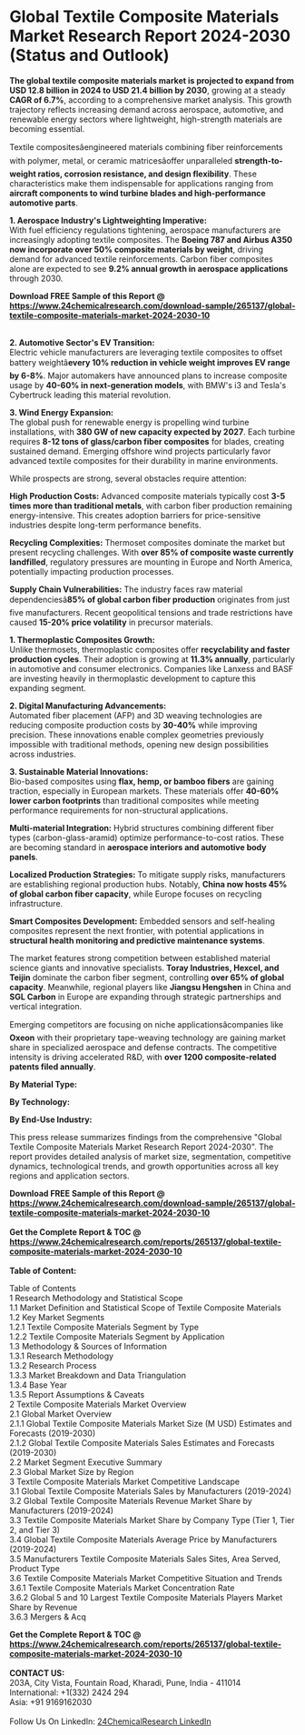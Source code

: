 <h1>Global Textile Composite Materials Market Research Report 2024-2030 (Status and Outlook)</h1><p><strong>The global textile composite materials market is projected to expand from USD 12.8 billion in 2024 to USD 21.4 billion by 2030</strong>, growing at a steady <strong>CAGR of 6.7%</strong>, according to a comprehensive market analysis. This growth trajectory reflects increasing demand across aerospace, automotive, and renewable energy sectors where lightweight, high-strength materials are becoming essential.</p><p>Textile compositesâengineered materials combining fiber reinforcements with polymer, metal, or ceramic matricesâoffer unparalleled <strong>strength-to-weight ratios, corrosion resistance, and design flexibility</strong>. These characteristics make them indispensable for applications ranging from <strong>aircraft components to wind turbine blades and high-performance automotive parts</strong>.</p><p><strong>1. Aerospace Industry's Lightweighting Imperative:</strong><br>
With fuel efficiency regulations tightening, aerospace manufacturers are increasingly adopting textile composites. The <strong>Boeing 787 and Airbus A350 now incorporate over 50% composite materials by weight</strong>, driving demand for advanced textile reinforcements. Carbon fiber composites alone are expected to see <strong>9.2% annual growth in aerospace applications</strong> through 2030.</p><div><b>Download FREE Sample of this Report @ 
            <a href="https://www.24chemicalresearch.com/download-sample/265137/global-textile-composite-materials-market-2024-2030-10">
            https://www.24chemicalresearch.com/download-sample/265137/global-textile-composite-materials-market-2024-2030-10</a></b></div><br><p><strong>2. Automotive Sector's EV Transition:</strong><br>
Electric vehicle manufacturers are leveraging textile composites to offset battery weightâ<strong>every 10% reduction in vehicle weight improves EV range by 6-8%</strong>. Major automakers have announced plans to increase composite usage by <strong>40-60% in next-generation models</strong>, with BMW's i3 and Tesla's Cybertruck leading this material revolution.</p><p><strong>3. Wind Energy Expansion:</strong><br>
The global push for renewable energy is propelling wind turbine installations, with <strong>380 GW of new capacity expected by 2027</strong>. Each turbine requires <strong>8-12 tons of glass/carbon fiber composites</strong> for blades, creating sustained demand. Emerging offshore wind projects particularly favor advanced textile composites for their durability in marine environments.</p><p>While prospects are strong, several obstacles require attention:</p><p><strong>High Production Costs:</strong> Advanced composite materials typically cost <strong>3-5 times more than traditional metals</strong>, with carbon fiber production remaining energy-intensive. This creates adoption barriers for price-sensitive industries despite long-term performance benefits.</p><p><strong>Recycling Complexities:</strong> Thermoset composites dominate the market but present recycling challenges. With <strong>over 85% of composite waste currently landfilled</strong>, regulatory pressures are mounting in Europe and North America, potentially impacting production processes.</p><p><strong>Supply Chain Vulnerabilities:</strong> The industry faces raw material dependenciesâ<strong>85% of global carbon fiber production</strong> originates from just five manufacturers. Recent geopolitical tensions and trade restrictions have caused <strong>15-20% price volatility</strong> in precursor materials.</p><p><strong>1. Thermoplastic Composites Growth:</strong><br>
Unlike thermosets, thermoplastic composites offer <strong>recyclability and faster production cycles</strong>. Their adoption is growing at <strong>11.3% annually</strong>, particularly in automotive and consumer electronics. Companies like Lanxess and BASF are investing heavily in thermoplastic development to capture this expanding segment.</p><p><strong>2. Digital Manufacturing Advancements:</strong><br>
Automated fiber placement (AFP) and 3D weaving technologies are reducing composite production costs by <strong>30-40%</strong> while improving precision. These innovations enable complex geometries previously impossible with traditional methods, opening new design possibilities across industries.</p><p><strong>3. Sustainable Material Innovations:</strong><br>
Bio-based composites using <strong>flax, hemp, or bamboo fibers</strong> are gaining traction, especially in European markets. These materials offer <strong>40-60% lower carbon footprints</strong> than traditional composites while meeting performance requirements for non-structural applications.</p><p><strong>Multi-material Integration:</strong> Hybrid structures combining different fiber types (carbon-glass-aramid) optimize performance-to-cost ratios. These are becoming standard in <strong>aerospace interiors and automotive body panels</strong>.</p><p><strong>Localized Production Strategies:</strong> To mitigate supply risks, manufacturers are establishing regional production hubs. Notably, <strong>China now hosts 45% of global carbon fiber capacity</strong>, while Europe focuses on recycling infrastructure.</p><p><strong>Smart Composites Development:</strong> Embedded sensors and self-healing composites represent the next frontier, with potential applications in <strong>structural health monitoring and predictive maintenance systems</strong>.</p><p>The market features strong competition between established material science giants and innovative specialists. <strong>Toray Industries, Hexcel, and Teijin</strong> dominate the carbon fiber segment, controlling <strong>over 65% of global capacity</strong>. Meanwhile, regional players like <strong>Jiangsu Hengshen</strong> in China and <strong>SGL Carbon</strong> in Europe are expanding through strategic partnerships and vertical integration.</p><p>Emerging competitors are focusing on niche applicationsâcompanies like <strong>Oxeon</strong> with their proprietary tape-weaving technology are gaining market share in specialized aerospace and defense contracts. The competitive intensity is driving accelerated R&amp;D, with <strong>over 1200 composite-related patents filed annually</strong>.</p><p><strong>By Material Type:</strong></p><p><strong>By Technology:</strong></p><p><strong>By End-Use Industry:</strong></p><p>This press release summarizes findings from the comprehensive "Global Textile Composite Materials Market Research Report 2024-2030". The report provides detailed analysis of market size, segmentation, competitive dynamics, technological trends, and growth opportunities across all key regions and application sectors.</p><div><b>Download FREE Sample of this Report @ 
            <a href="https://www.24chemicalresearch.com/download-sample/265137/global-textile-composite-materials-market-2024-2030-10">
            https://www.24chemicalresearch.com/download-sample/265137/global-textile-composite-materials-market-2024-2030-10</a></b></div><br><div><b>Get the Complete Report & TOC @ 
            <a href="https://www.24chemicalresearch.com/reports/265137/global-textile-composite-materials-market-2024-2030-10">
            https://www.24chemicalresearch.com/reports/265137/global-textile-composite-materials-market-2024-2030-10</a></b></div><br>
            <b>Table of Content:</b><p>Table of Contents<br />
1 Research Methodology and Statistical Scope<br />
1.1 Market Definition and Statistical Scope of Textile Composite Materials<br />
1.2 Key Market Segments<br />
1.2.1 Textile Composite Materials Segment by Type<br />
1.2.2 Textile Composite Materials Segment by Application<br />
1.3 Methodology & Sources of Information<br />
1.3.1 Research Methodology<br />
1.3.2 Research Process<br />
1.3.3 Market Breakdown and Data Triangulation<br />
1.3.4 Base Year<br />
1.3.5 Report Assumptions & Caveats<br />
2 Textile Composite Materials Market Overview<br />
2.1 Global Market Overview<br />
2.1.1 Global Textile Composite Materials Market Size (M USD) Estimates and Forecasts (2019-2030)<br />
2.1.2 Global Textile Composite Materials Sales Estimates and Forecasts (2019-2030)<br />
2.2 Market Segment Executive Summary<br />
2.3 Global Market Size by Region<br />
3 Textile Composite Materials Market Competitive Landscape<br />
3.1 Global Textile Composite Materials Sales by Manufacturers (2019-2024)<br />
3.2 Global Textile Composite Materials Revenue Market Share by Manufacturers (2019-2024)<br />
3.3 Textile Composite Materials Market Share by Company Type (Tier 1, Tier 2, and Tier 3)<br />
3.4 Global Textile Composite Materials Average Price by Manufacturers (2019-2024)<br />
3.5 Manufacturers Textile Composite Materials Sales Sites, Area Served, Product Type<br />
3.6 Textile Composite Materials Market Competitive Situation and Trends<br />
3.6.1 Textile Composite Materials Market Concentration Rate<br />
3.6.2 Global 5 and 10 Largest Textile Composite Materials Players Market Share by Revenue<br />
3.6.3 Mergers & Acq</p><div><b>Get the Complete Report & TOC @ 
            <a href="https://www.24chemicalresearch.com/reports/265137/global-textile-composite-materials-market-2024-2030-10">
            https://www.24chemicalresearch.com/reports/265137/global-textile-composite-materials-market-2024-2030-10</a></b></div><br><b>CONTACT US:</b><br>
            203A, City Vista, Fountain Road, Kharadi, Pune, India - 411014<br>
            International: +1(332) 2424 294<br>
            Asia: +91 9169162030 <br><br>
            Follow Us On LinkedIn: <a href="https://www.linkedin.com/company/24chemicalresearch/">24ChemicalResearch LinkedIn</a>